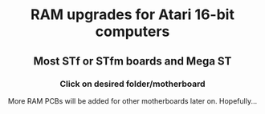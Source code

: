 <h1 align="center">
  RAM upgrades for Atari 16-bit computers
</h1>
<h2 align="center">
  Most STf or STfm boards and Mega ST
</h2> 
<h3 align="center">
  Click on desired folder/motherboard
</h3>
  
<center>
  More RAM PCBs will be added for other motherboards later on. Hopefully...
</center>
